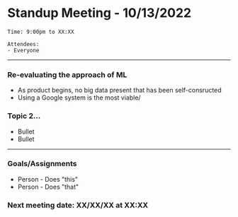 # Standup Meeting - 10/13/2022
```
Time: 9:00pm to XX:XX

Attendees:
- Everyone
```
<hr>

### Re-evaluating the approach of ML

- As product begins, no big data present that has been self-consructed
- Using a Google system is the most viable/


### Topic 2...

- Bullet
- Bullet

<hr>

### Goals/Assignments

- Person - Does "this"
- Person - Does "that"

### Next meeting date: XX/XX/XX at XX:XX
